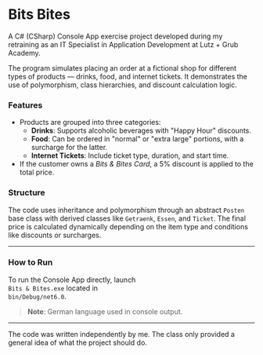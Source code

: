 # Bits Bites

A C# (CSharp) Console App exercise project developed during my retraining as an IT Specialist in Application Development at Lutz + Grub Academy.

The program simulates placing an order at a fictional shop for different types of products — drinks, food, and internet tickets. It demonstrates the use of polymorphism, class hierarchies, and discount calculation logic.

### Features

- Products are grouped into three categories:
  - **Drinks**: Supports alcoholic beverages with "Happy Hour" discounts.
  - **Food**: Can be ordered in "normal" or "extra large" portions, with a surcharge for the latter.
  - **Internet Tickets**: Include ticket type, duration, and start time.
- If the customer owns a *Bits & Bites Card*, a 5% discount is applied to the total price.

### Structure

The code uses inheritance and polymorphism through an abstract `Posten` base class with derived classes like `Getraenk`, `Essen`, and `Ticket`. The final price is calculated dynamically depending on the item type and conditions like discounts or surcharges.

---

### How to Run

To run the Console App directly, launch  
`Bits & Bites.exe` located in  
`bin/Debug/net6.0`.

> **Note**: German language used in console output.

---

The code was written independently by me. The class only provided a general idea of what the project should do. 
